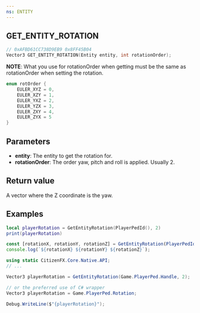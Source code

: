 ```yaml
---
ns: ENTITY
---
```

## GET_ENTITY_ROTATION

```c
// 0xAFBD61CC738D9EB9 0x8FF45B04
Vector3 GET_ENTITY_ROTATION(Entity entity, int rotationOrder);
```

**NOTE**: What you use for rotationOrder when getting must be the same as rotationOrder when setting the rotation.


```c
enum rotOrder {
	EULER_XYZ = 0,
	EULER_XZY = 1,
	EULER_YXZ = 2,
	EULER_YZX = 3,
	EULER_ZXY = 4,
	EULER_ZYX = 5
}
```

## Parameters
* **entity**: The entity to get the rotation for.
* **rotationOrder**: The order yaw, pitch and roll is applied. Usually 2.

## Return value
A vector where the Z coordinate is the yaw.

## Examples

```lua
local playerRotation = GetEntityRotation(PlayerPedId(), 2)
print(playerRotation)
```

```js
const [rotationX, rotationY, rotationZ] = GetEntityRotation(PlayerPedId(), 2);
console.log(`${rotationX} ${rotationY} ${rotationZ}`);
```

```cs
using static CitizenFX.Core.Native.API;
// ...

Vector3 playerRotation = GetEntityRotation(Game.PlayerPed.Handle, 2);

// or the preferred use of C# wrapper
Vector3 playerRotation = Game.PlayerPed.Rotation;

Debug.WriteLine($"{playerRotation}");
```
